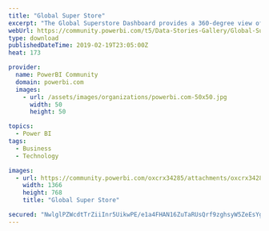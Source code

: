 ```yaml
---
title: "Global Super Store"
excerpt: "The Global Superstore Dashboard provides a 360-degree view of overall store sales performance. Strategic users can use it to quickly check KPIs with"
webUrl: https://community.powerbi.com/t5/Data-Stories-Gallery/Global-Super-Store/m-p/627564
type: download
publishedDateTime: 2019-02-19T23:05:00Z
heat: 173

provider:
  name: PowerBI Community
  domain: powerbi.com
  images:
    - url: /assets/images/organizations/powerbi.com-50x50.jpg
      width: 50
      height: 50

topics:
  - Power BI
tags:
  - Business
  - Technology

images:
  - url: https://community.powerbi.com/oxcrx34285/attachments/oxcrx34285/DataStoriesGallery/2497/1/Global%20Super%20Store.png
    width: 1366
    height: 768
    title: "Global Super Store"

secured: "NwlglPZWcdtTrZiiInr5UikwPE/e1a4FHAN16ZuTaRUsQrf9zghsyW5ZeEsYgWhbD5IM0NpVpmNcToNrDNLMbH4ZuqqfK2G4/Xgu/L2sb/jHWXtlwIjOL84eloi6/R9WMl7fOuht5SCxPPRa7IwGRAkt8gN69zv+nxwXS0bUgh4ZRlN6PdNLDTcYvvRf4WqmOBlIv3Ungw04ltyCeQSFHJ0LAc96qliS9W3EHcgcRt/GIPb4jXuZD2IqQNxDuIH0A09MC7Yp5YON0G3mkD0gqv7GScvjnjRNyYdbbEJYohRWzRAZlC7OHDsXNmNubgXTvIXc8D4FfSxb/EIO171funNf5USpMA3nxgbR5/TYuhSxUETHpPJ2K5RTTUMeD9v1;6g6/pP6AspS53S8wFqMwBQ=="
---
```


